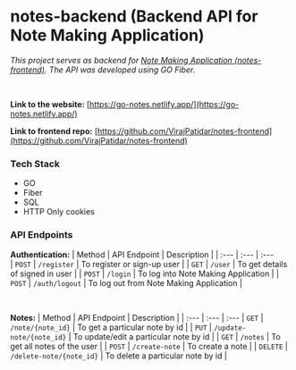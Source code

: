 # notes-backend (Backend API for Note Making Application)

_This project serves as backend for [Note Making Application (notes-frontend)](https://github.com/VirajPatidar/notes-frontend). The API was developed using GO Fiber._

<br/>

**Link to the website:** [https://go-notes.netlify.app/](https://go-notes.netlify.app/)

**Link to frontend repo:** [https://github.com/VirajPatidar/notes-frontend](https://github.com/VirajPatidar/notes-frontend)


### Tech Stack ###
* GO
* Fiber
* SQL
* HTTP Only cookies


### API Endpoints ###
**Authentication:**
| Method | API Endpoint | Description |
| :---         | :---         | :---         
| `POST`   | `/register`     | To register or sign-up user    |
| `GET`     | `/user`       |  To get details of signed in user      |
| `POST`     | `/login`       |  To log into Note Making Application     |
| `POST`     | `/auth/logout`       |    To log out from Note Making Application   |

<br/>

**Notes:**
| Method | API Endpoint | Description |
| :---         | :---         | :--- 
| `GET` | `/note/{note_id}` | To get a particular note by id |
| `PUT` | `/update-note/{note_id}` | To update/edit a particular note by id |
| `GET` | `/notes` | To get all notes of the user |
| `POST` | `/create-note` | To create a note |
| `DELETE` | `/delete-note/{note_id}` | To delete a particular note by id |

